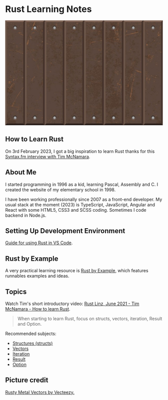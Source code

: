 # Rust Learning Notes

![Rusty texture](iron-texture-background-2.jpg)

## How to Learn Rust

On 3rd February 2023, I got a big inspiration to learn Rust thanks for this [Syntax.fm interview with Tim McNamara](https://syntax.fm/show/571/supper-club-rust-in-action-with-tim-mcnamara).

## About Me

I started programming in 1996 as a kid, learning Pascal, Assembly and C. I created the website of my elementary school in 1998.

I have been working professionally since 2007 as a front-end developer. My usual stack at the moment (2023) is TypeScript, JavaScript, Angular and React with some HTML5, CSS3 and SCSS coding. Sometimes I code backend in Node.js.

## Setting Up Development Environment

[Guide for using Rust in VS Code](https://code.visualstudio.com/docs/languages/rust).

## Rust by Example

A very practical learning resource is [Rust by Example](https://doc.rust-lang.org/stable/rust-by-example/), which features runnables examples and ideas.

## Topics

Watch Tim's short introductory video: [Rust Linz, June 2021 - Tim McNamara - How to learn Rust](https://www.youtube.com/watch?v=sDtQaO5_SOw).

> When starting to learn Rust, focus on structs, vectors, iteration, Result and Option.

Recommended subjects:

* [Structures (structs)](https://doc.rust-lang.org/rust-by-example/custom_types/structs.html)
* [Vectors](https://doc.rust-lang.org/rust-by-example/std/vec.html)
* [Iteration](https://doc.rust-lang.org/rust-by-example/flow_control/for.html)
* [Result](https://doc.rust-lang.org/rust-by-example/error/result.html)
* [Option](https://doc.rust-lang.org/std/option/index.html)

## Picture credit

[Rusty Metal Vectors by Vecteezy.](https://www.vecteezy.com/free-vector/rusty-metal)